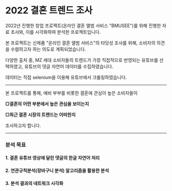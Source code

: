 # 2022 결혼 트렌드 조사

2022년 진행한 창업 프로젝트(온라인 결혼 앨범 서비스 "BMUSEE")를 위해 진행한 자료 조사와, 이를 시각화하여 분석한 프로젝트입니다.

본 프로젝트는 신제품 "온라인 결혼 앨범 서비스"의 타당성 조사를 위해, 소비자의 의견을 수렴하고자 하는 의도로 계획되었습니다.

다양한 출처 중, MZ 세대 소비자들의 트렌드가 가장 직접적으로 반영되는 유튜브를 선택하였고, 유튜브의 댓글 자연어 데이터를 수집하였습니다.

데이터는 직접 selenium을 이용해 유튜브에서 크롤링하였습니다.

---

본 프로젝트를 통해, 예비 부부를 비롯한 결혼에 관심이 높은 소비자들이


**□결혼의 어떤 부분에서 높은 관심을 보이는지**

**□최근 결혼 시장의 트렌드는 어떠한지**


조사하고자 합니다.

---


### 분석 목표
#### 1. 결혼 유튜브 영상에 달린 댓글의 한글 자연어 처리
#### 2. 연관규칙분석(장바구니 분석) 알고리즘을 활용한 분석
#### 3. 분석 결과의 네트워크 시각화

